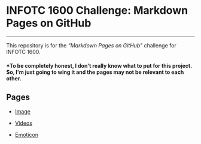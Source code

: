 # INFOTC 1600 Challenge: Markdown Pages on GitHub

---

This repository is for the *"Markdown Pages on GitHub"* challenge for INFOTC 1600.

#### *To be completely honest, I don't really know what to put for this project. So, I'm just going to wing it and the pages may not be relevant to each other.

## Pages

* [Image](Page_1.md)

* [Videos](Page_3.md)

* [Emoticon](Page_2.md)
